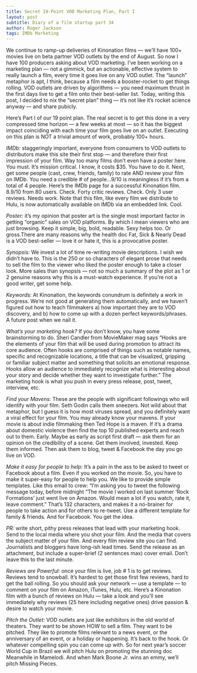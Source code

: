 ```yaml
---
title: Secret 19-Point VOD Marketing Plan, Part I
layout: post
subtitle: Diary of a film startup part 34
author: Roger Jackson
tags: IMDb Marketing
---
```

We continue to ramp-up deliveries of Kinonation films — we’ll have 100+ movies live on beta partner VOD outlets by the end of August. So now I have 100 producers asking about VOD marketing. I’ve been working on a marketing plan — not a gimmick, but an actionable, effective system to really launch a film, every time it goes live on any VOD outlet. The “launch” metaphor is apt, I think, because a film needs a booster-rocket to get things rolling. VOD outlets are driven by algorithms — you need maximum thrust in the first days live to get a film onto their best-seller list. Today, writing this post,  I decided to nix the “secret plan” thing — it’s not like it’s rocket science anyway — and share pubicly.

Here’s Part I of our 19 point plan. The real secret is to get this done in a very compressed time horizon — a few weeks at most — so it has the biggest impact coinciding with each time your film goes live on an outlet.  Executing on this plan is NOT a trivial amount of work, probably 100+ hours.

_IMDb:_ staggeringly important, everyone from consumers to VOD outlets to distributors make this site their first stop — and therefore their first impression of your film. Way too many films don’t even have a poster here. You must. It’s mission critical. I know, it costs $35. You have to do it. Next, get some people (cast, crew, friends, family) to rate AND review your film on IMDb. You need a credible # of people…9/10 is meaningless if it’s from a total of 4 people. Here’s the IMDb page for a successful Kinonation film. 8.9/10 from 80 users. Check. Forty critic reviews. Check. Only 3 user reviews. Needs work. Note that this film, like every film we distribute to Hulu, is now automatically available on IMDb via an embedded link. Cool.

_Poster:_ it’s my opinion that poster art is the single most important factor in getting “organic” sales on VOD platforms. By which I mean viewers who are just browsing. Keep it simple, big, bold, readable. Sexy helps too. Or gross.There are many reasons why the health doc Fat, Sick & Nearly Dead is a VOD best-seller — love it or hate it, this is a provocative poster.

_Synopsis:_ We invest a lot of time re-writing movie descriptions. I wish we didn’t have to. This is the 250 or so characters of elegant prose that needs to sell the film to the viewer who liked the poster enough to take a closer look. More sales than synopsis — not so much a summary of the plot as 1 or 2 genuine reasons why this is a must-watch experience. If you’re not a good writer, get some help.

_Keywords:_ At Kinonation, the keywords conundrum is definitely a work in progress. We’re not good at generating them automatically, and we haven’t figured out how to teach filmmakers a) how important they are to VOD discovery, and b) how to come up with a dozen perfect keywords/phrases. A future post when we nail it.

_What’s your marketing hook?_  If you don’t know, you have some brainstorming to do. Sheri Candler from MovieMaker mag says “Hooks are the elements of your film that will be used during promotion to attract its core audience. Often hooks are comprised of things such as notable names, specific and recognizable locations, a title that can be visualized, gripping or familiar subject matter and something that solicits an emotional response. Hooks allow an audience to immediately recognize what is interesting about your story and decide whether they want to investigate further.”  The marketing hook is what you push in every press release, post, tweet, interview, etc.

_Find your Mavens:_ These are the people with significant followings who will identify with your film. Seth Godin calls them sneezers. Not wild about that metaphor, but I guess it is  how most viruses spread, and you definitely want a viral effect for your film. You may already know your mavens. If your movie is about indie filmmaking then Ted Hope is a maven. If it’s a drama about domestic violence then find the top 10 published experts and reach out to them. Early. Maybe as early as script first draft — ask them for an opinion on the credibility of a scene. Get them involved, invested. Keep them informed. Then ask them to blog, tweet & Facebook the day you go live on VOD.

_Make it easy for people to help:_ It’s a pain in the ass to be asked to tweet or Facebook about a film. Even if you worked on the movie. So, you have to make it super-easy for people to help you. We like to provide simple templates. Like this email to crew: “I’m asking you to tweet the following message today, before midnight  “The movie I worked on last summer ‘Rock Formations’ just went live on Amazon. Would mean a lot if you watch, rate it, leave comment.” That’s 132 characters, and makes it a no-brainer for people to take action and for others to re-tweet. Use a different template for family & friends. And for Facebook. You get the idea.

_PR:_ write short, pithy press releases that lead with your marketing hook. Send to the local media where you shot your film. And the media that covers the subject matter of your film. And every film review site you can find. Journalists and bloggers have long-ish lead times. Send the release as an attachment, but include a super-brief (2 sentences max) cover email. Don’t leave this to the last minute.

_Reviews are Powerful:_ once your film is live, job # 1 is to get reviews. Reviews tend to snowball. It’s hardest to get those first few reviews, hard to get the ball rolling. So you should ask your network — use a template — to comment on your film on Amazon, iTunes, Hulu, etc. Here’s a Kinonation film with a bunch of reviews on Hulu — take a look and you’ll see immediately why reviews (25 here including negative ones) drive passion & desire to watch your movie.

_Pitch the Outlet:_ VOD outlets are just like exhibitors in the old world of theaters. They want to be shown HOW to sell a film. They want to be pitched. They like to promote films relevant to a news event, or the anniversary of an event, or a holiday or happening. It’s back to the hook. Or whatever compelling spin you can come up with. So for next year’s soccer World Cup in Brazil we will pitch Hulu on promoting the stunning doc Meanwhile in Mamelodi. And when Mark Boone Jr. wins an emmy, we’ll pitch Missing Pieces.
